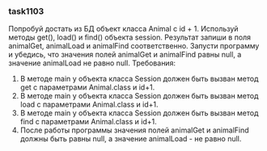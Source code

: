 
### task1103

Попробуй достать из БД объект класса Animal с id + 1. Используй методы get(), load() и find() объекта session.
Результат запиши в поля animalGet, animalLoad и animalFind соответственно. Запусти программу и убедись, что значения полей animalGet и animalFind равны null, а значение animalLoad не равно null.
Требования:
1.	В методе main у объекта класса Session должен быть вызван метод get с параметрами Animal.class и id+1.
2.	В методе main у объекта класса Session должен быть вызван метод load с параметрами Animal.class и id+1.
3.	В методе main у объекта класса Session должен быть вызван метод find с параметрами Animal.class и id+1.
4.	После работы программы значения полей animalGet и animalFind должны быть равны null, а значение animalLoad - не равно null.


